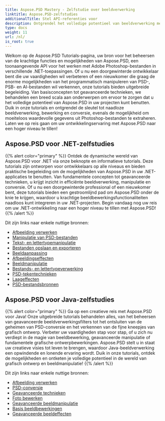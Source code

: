 ```yaml
---
title: Aspose.PSD Mastery - Zelfstudie over beeldverwerking
linktitle: Aspose.PSD-zelfstudies
additionalTitle: Stel API-referenties voor
description: Ontgrendel het volledige potentieel van beeldverwerking met Aspose.PSD! Duik in onze uitgebreide tutorials voor deskundige inzichten en praktische begeleiding.
type: docs
weight: 11
url: /nl/
is_root: true
---
```


Welkom op de Aspose.PSD Tutorials-pagina, uw bron voor het beheersen van de krachtige functies en mogelijkheden van Aspose.PSD, een toonaangevende API voor het werken met Adobe Photoshop-bestanden in verschillende .NET-toepassingen. Of u nu een doorgewinterde ontwikkelaar bent die uw vaardigheden wil verbeteren of een nieuwkomer die graag de enorme mogelijkheden van het programmatisch manipuleren van PSD-, PSB- en AI-bestanden wil verkennen, onze tutorials bieden uitgebreide begeleiding. Van basisconcepten tot geavanceerde technieken, we behandelen een breed scala aan onderwerpen om ervoor te zorgen dat u het volledige potentieel van Aspose.PSD in uw projecten kunt benutten. Duik in onze tutorials en ontgrendel de sleutel tot naadloze beeldverwerking, bewerking en conversie, evenals de mogelijkheid om moeiteloos waardevolle gegevens uit Photoshop-bestanden te extraheren. Laten we op reis gaan om uw ontwikkelingservaring met Aspose.PSD naar een hoger niveau te tillen!

## Aspose.PSD voor .NET-zelfstudies
{{% alert color="primary" %}}
Ontdek de dynamische wereld van Aspose.PSD voor .NET via onze beknopte en informatieve tutorials. Deze tutorials zijn ontworpen voor ontwikkelaars op alle niveaus en bieden praktische begeleiding om de mogelijkheden van Aspose.PSD in uw .NET-applicaties te benutten. Van fundamentele concepten tot geavanceerde technieken, u krijgt inzicht in efficiënte beeldverwerking, manipulatie en conversie. Of u nu een doorgewinterde professional of een nieuwkomer bent, deze tutorials bieden een gestroomlijnd pad om Aspose.PSD onder de knie te krijgen, waardoor u krachtige beeldbewerkingsfunctionaliteiten naadloos kunt integreren in uw .NET-projecten. Begin vandaag nog uw reis om uw .NET-ontwikkeling naar een hoger niveau te tillen met Aspose.PSD!
{{% /alert %}}

Dit zijn links naar enkele nuttige bronnen:
 
- [Afbeelding verwerken](./net/image-processing/)
- [Manipulatie van PSD-bestanden](./net/psd-file-manipulation/)
- [Tekst- en lettertypemanipulatie](./net/text-and-font-manipulation/)
- [Bestanden opslaan en exporteren](./net/file-saving-and-exporting/)
- [Beeldaanpassing](./net/image-adjustment/)
- [Afbeeldingseffecten](./net/image-effects/)
- [Beeldmanipulatie](./net/image-manipulation/)
- [Bestands- en lettertypeverwerking](./net/file-and-font-handling/)
- [PSD-tekentechnieken](./net/psd-drawing-techniques/)
- [Laageffecten](./net/layer-effects/)
- [PSD-bestandsbronnen](./net/psd-file-resources/)


## Aspose.PSD voor Java-zelfstudies
{{% alert color="primary" %}}
Ga op een creatieve reis met Aspose.PSD voor Java! Onze uitgebreide tutorials behandelen alles, van het beheersen van geavanceerde beeldverwerkingsfilters tot het ontsluiten van de geheimen van PSD-conversie en het verkennen van de fijne kneepjes van grafisch ontwerp. Verbeter uw vaardigheden stap voor stap, of u zich nu verdiept in de magie van beeldbewerking, geavanceerde manipulatie of fundamentele grafische ontwerpbewerkingen. Aspose.PSD stelt u in staat uw creatieve visies tot leven te brengen, waardoor Java-beeldverwerking een opwindende en lonende ervaring wordt. Duik in onze tutorials, ontdek de mogelijkheden en ontketen je volledige potentieel in de wereld van grafisch ontwerp en beeldmanipulatie!
{{% /alert %}}

Dit zijn links naar enkele nuttige bronnen:

- [Afbeelding verwerken](./java/image-processing/)
- [PSD-conversie](./java/psd-conversion/)
- [Geavanceerde technieken](./java/advanced-techniques/)
- [Foto bewerken](./java/image-editing/)
- [Geavanceerde beeldmanipulatie](./java/advanced-image-manipulation/)
- [Basis beeldbewerkingen](./java/basic-image-operations/)
- [Geavanceerde beeldeffecten](./java/advanced-image-effects/)